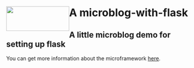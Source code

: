 <h1> <img src="https://flask.palletsprojects.com/en/1.1.x/_images/flask-logo.png"
    width="168"
    height="66"
    style="float:left;">
    A microblog-with-flask
</h1>
<h2>
    A little microblog demo for setting up flask
</h2>

You can get more information about the microframework [here](https://flask.palletsprojects.com/en/1.1.x/).

